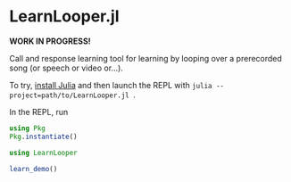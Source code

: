 # LearnLooper.jl

**WORK IN PROGRESS!**

Call and response learning tool for learning by looping over a prerecorded song (or speech or video or...).

To try, [install Julia](https://julialang.org/downloads/#install_julia) and then launch the REPL with `julia --project=path/to/LearnLooper.jl `. 

In the REPL, run
```julia
using Pkg
Pkg.instantiate()

using LearnLooper

learn_demo()
```
